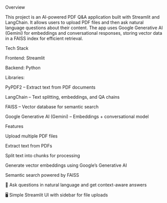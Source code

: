  Overview

This project is an AI-powered PDF Q&A application built with Streamlit and LangChain.
It allows users to upload PDF files and then ask natural language questions about their content. The app uses Google Generative AI (Gemini) for embeddings and conversational responses, storing vector data in a FAISS index for efficient retrieval.

 Tech Stack

Frontend: Streamlit

Backend: Python

Libraries:

PyPDF2
 – Extract text from PDF documents

LangChain
 – Text splitting, embeddings, and QA chains

FAISS
 – Vector database for semantic search

Google Generative AI (Gemini)
 – Embeddings + conversational model


 Features

 Upload multiple PDF files

 Extract text from PDFs

 Split text into chunks for processing

 Generate vector embeddings using Google’s Generative AI

 Semantic search powered by FAISS

💬 Ask questions in natural language and get context-aware answers

🖥️ Simple Streamlit UI with sidebar for file uploads
